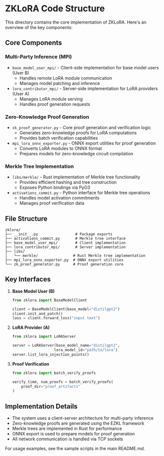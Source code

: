 # ZKLoRA Code Structure

This directory contains the core implementation of ZKLoRA. Here's an overview of the key components:

## Core Components

### Multi-Party Inference (MPI)
- `base_model_user_mpi/` - Client-side implementation for base model users (User B)
  - Handles remote LoRA module communication
  - Manages model patching and inference
- `lora_contributor_mpi/` - Server-side implementation for LoRA providers (User A)
  - Manages LoRA module serving
  - Handles proof generation requests

### Zero-Knowledge Proof Generation
- `zk_proof_generator.py` - Core proof generation and verification logic
  - Generates zero-knowledge proofs for LoRA computations
  - Provides batch verification capabilities
- `mpi_lora_onnx_exporter.py` - ONNX export utilities for proof generation
  - Converts LoRA modules to ONNX format
  - Prepares models for zero-knowledge circuit compilation

### Merkle Tree Implementation
- `libs/merkle/` - Rust implementation of Merkle tree functionality
  - Provides efficient hashing and tree construction
  - Exposes Python bindings via PyO3
- `activations_commit.py` - Python interface for Merkle tree operations
  - Handles model activation commitments
  - Manages proof verification data

## File Structure

```
zklora/
├── __init__.py                 # Package exports
├── activations_commit.py       # Merkle tree interface
├── base_model_user_mpi/        # Client implementation
├── lora_contributor_mpi/       # Server implementation
├── libs/
│   └── merkle/                # Rust Merkle tree implementation
├── mpi_lora_onnx_exporter.py  # ONNX export utilities
└── zk_proof_generator.py      # Proof generation core
```

## Key Interfaces

1. **Base Model User (B)**
   ```python
   from zklora import BaseModelClient
   
   client = BaseModelClient(base_model="distilgpt2")
   client.init_and_patch()
   loss = client.forward_loss("input text")
   ```

2. **LoRA Provider (A)**
   ```python
   from zklora import LoRAServer
   
   server = LoRAServer(base_model_name="distilgpt2", 
                      lora_model_id="path/to/lora")
   server.list_lora_injection_points()
   ```

3. **Proof Verification**
   ```python
   from zklora import batch_verify_proofs
   
   verify_time, num_proofs = batch_verify_proofs(
       proof_dir="proof_artifacts"
   )
   ```

## Implementation Details

- The system uses a client-server architecture for multi-party inference
- Zero-knowledge proofs are generated using the EZKL framework
- Merkle trees are implemented in Rust for performance
- ONNX export is used to prepare models for proof generation
- All network communication is handled via TCP sockets

For usage examples, see the sample scripts in the main README.md. 